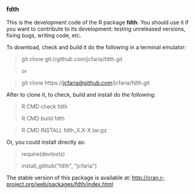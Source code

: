### fdth

This is the development code of the R package **fdth**.
You should use it if you want to contribute to its development:
testing unreleased versions, fixing bugs, writing code, etc.

To download, check and build it do the following in a terminal emulator:

> git clone  git://github.com/jcfaria/fdth.git

> or

> git clone https://jcfaria@github.com/jcfaria/fdth.git

After to clone it, to check, build and install do the following:
> R CMD check fdth

> R CMD build fdth

> R CMD INSTALL fdth_X.X-X.tar.gz

Or, you could install directly as:

> require(devtools)

> install_github("fdth", "jcfaria")

The stable version of this package is available at:
http://cran.r-project.org/web/packages/fdth/index.html
